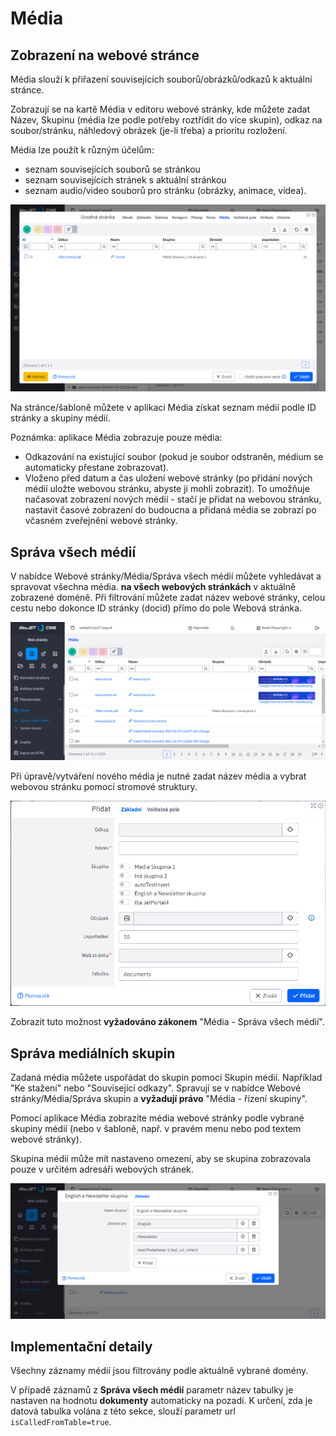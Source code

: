 # Média

## Zobrazení na webové stránce

Média slouží k přiřazení souvisejících souborů/obrázků/odkazů k aktuální stránce.

Zobrazují se na kartě Média v editoru webové stránky, kde můžete zadat Název, Skupinu (média lze podle potřeby roztřídit do více skupin), odkaz na soubor/stránku, náhledový obrázek (je-li třeba) a prioritu rozložení.

Média lze použít k různým účelům:
- seznam souvisejících souborů se stránkou
- seznam souvisejících stránek s aktuální stránkou
- seznam audio/video souborů pro stránku (obrázky, animace, videa).

![](media.png)

Na stránce/šabloně můžete v aplikaci Média získat seznam médií podle ID stránky a skupiny médií.

Poznámka: aplikace Média zobrazuje pouze média:
- Odkazování na existující soubor (pokud je soubor odstraněn, médium se automaticky přestane zobrazovat).
- Vloženo před datum a čas uložení webové stránky (po přidání nových médií uložte webovou stránku, abyste ji mohli zobrazit). To umožňuje načasovat zobrazení nových médií - stačí je přidat na webovou stránku, nastavit časové zobrazení do budoucna a přidaná média se zobrazí po včasném zveřejnění webové stránky.

## Správa všech médií

V nabídce Webové stránky/Média/Správa všech médií můžete vyhledávat a spravovat všechna média. **na všech webových stránkách** v aktuálně zobrazené doméně. Při filtrování můžete zadat název webové stránky, celou cestu nebo dokonce ID stránky (docid) přímo do pole Webová stránka.

![](media-all.png)

Při úpravě/vytváření nového média je nutné zadat název média a vybrat webovou stránku pomocí stromové struktury.

![](media-all-editor.png)

Zobrazit tuto možnost **vyžadováno zákonem** "Média - Správa všech médií".

## Správa mediálních skupin

Zadaná média můžete uspořádat do skupin pomocí Skupin médií. Například "Ke stažení" nebo "Související odkazy". Spravují se v nabídce Webové stránky/Média/Správa skupin a **vyžadují právo** "Média - řízení skupiny".

Pomocí aplikace Média zobrazíte média webové stránky podle vybrané skupiny médií (nebo v šabloně, např. v pravém menu nebo pod textem webové stránky).

Skupina médií může mít nastaveno omezení, aby se skupina zobrazovala pouze v určitém adresáři webových stránek.

![](media-groups.png)

## Implementační detaily

Všechny záznamy médií jsou filtrovány podle aktuálně vybrané domény.

V případě záznamů z **Správa všech médií** parametr název tabulky je nastaven na hodnotu **dokumenty** automaticky na pozadí. K určení, zda je datová tabulka volána z této sekce, slouží parametr url `isCalledFromTable=true`.
